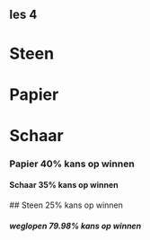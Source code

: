 ## les 4

# Steen
# Papier
# Schaar

### Papier 40% kans op winnen
#### Schaar 35% kans op winnen 
##​ Steen 25% kans op winnen 
##### weglopen 79.98% kans op winnen

